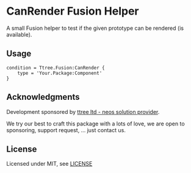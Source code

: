 # CanRender Fusion Helper

A small Fusion helper to test if the given prototype can be rendered (is available).

Usage
-----

    condition = Ttree.Fusion:CanRender {
        type = 'Your.Package:Component'
    }
    
Acknowledgments
---------------

Development sponsored by [ttree ltd - neos solution provider](http://ttree.ch).

We try our best to craft this package with a lots of love, we are open to
sponsoring, support request, ... just contact us.

License
-------

Licensed under MIT, see [LICENSE](LICENSE)
